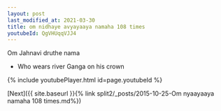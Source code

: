 ```yaml
---
layout: post
last_modified_at: 2021-03-30
title: om nidhaye avyayaaya namaha 108 times
youtubeId: QgVHUqqVJJ4
---
```

 
 
Om Jahnavi druthe nama 
 
 -  Who wears river Ganga on his crown 
 
  
 
  
 
 
 
 
 
 


{% include youtubePlayer.html id=page.youtubeId %}
 
[Next]({{ site.baseurl }}{% link  split2/_posts/2015-10-25-Om nyaayaaya namaha 108 times.md%})
 
